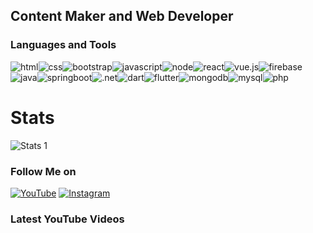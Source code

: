 ## Content Maker and Web Developer

### Languages and Tools

<img alt="html" src="https://img.shields.io/badge/html--E34F26?logo=html5&amp;style=flat-square"><img alt="css" src="https://img.shields.io/badge/css--3850AE?logo=css3&logoColor=264DE4&amp;style=flat-square"><img alt="bootstrap" src="https://img.shields.io/badge/bootstrap--563D7C?logo=bootstrap&logoColor=563D7C&amp;style=flat-square"><img alt="javascript" src="https://img.shields.io/badge/javascript--F7DF1E?logo=javascript&amp;style=flat-square"><img alt="node" src="https://img.shields.io/badge/node--339933?logo=nodedotjs&amp;style=flat-square"><img alt="react" src="https://img.shields.io/badge/react--61DAFB?logo=react&amp;style=flat-square"><img alt="vue.js" src="https://img.shields.io/badge/vue.js--4FC08D?logo=vuedotjs&amp;style=flat-square"><img alt="firebase" src="https://img.shields.io/badge/firebase--FFCA28?logo=firebase&amp;style=flat-square"><img alt="java" src="https://img.shields.io/badge/java--FFAA2D?logo=java&logoColor=FFAA2D&amp;style=flat-square"><img alt="springboot" src="https://img.shields.io/badge/spring--6DB33F?logo=spring&amp;style=flat-square"><img alt=".net" src="https://img.shields.io/badge/framework--CDCDCD?logo=.net&amp;style=flat-square"><img alt="dart" src="https://img.shields.io/badge/dart--097CDB?logo=dart&logoColor=097CDB&amp;style=flat-square"><img alt="flutter" src="https://img.shields.io/badge/flutter--47C5FB?logo=flutter&logoColor=47C5FB&amp;style=flat-square"><img alt="mongodb" src="https://img.shields.io/badge/mongodb--47A248?logo=mongodb&amp;style=flat-square"><img alt="mysql" src="https://img.shields.io/badge/mysql--blue?logo=mysql&amp;style=flat-square"><img alt="php" src="https://img.shields.io/badge/php--666885?logo=php&amp;style=flat-square">

# Stats

![Stats 1](https://github-readme-stats.vercel.app/api?username=nekitExclyusiw&show_icons=true)

### Follow Me on

[![YouTube](https://img.shields.io/badge/Youtube--FF0000?logo=youtube&logoColor=FF0000&amp;style=flat-square)](https://www.youtube.com/channel/UCtMAGrjxTdYOeMBi5HIUjsA)
[![Instagram](https://img.shields.io/badge/Instagram--E1306C?logo=instagram&logoColor=#E1306C&amp;style=flat-square)](https://www.instagram.com/kabarma_official)
<!-- [![Telegram](https://img.shields.io/badge/Telegram--blue?logo=telegram&logoColor=27A0D9&amp;style=flat-square)](README.md) -->
<!-- [![Vkontakte](https://img.shields.io/badge/-Vkontakte-090909?style=for-the-badge&logo=Vk&logoColor=4F7DB3)](https://vk.com/kabarma)
[![Twitter](https://img.shields.io/badge/-Twitter-090909?style=for-the-badge&logo=Twitter&logoColor=1C9DEB)](https://twitter.com/alexeyshpavda)
[![Facebook](https://img.shields.io/badge/-Facebook-090909?style=for-the-badge&logo=Facebook&logoColor=1195F5)](https://www.facebook.com/alexeyshpavda) -->

<!-- <img alt="html" src="https://img.shields.io/badge/html--orange?logo=html5&amp;style=flat-square">
<img alt="css" src="https://img.shields.io/badge/css--blue?logo=css3&logoColor=264DE4&amp;style=flat-square">
<img alt="bootstrap" src="https://img.shields.io/badge/bootstrap--563D7C?logo=bootstrap&logoColor=563D7C&amp;style=flat-square">
<img alt="javascript" src="https://img.shields.io/badge/javascript--yellow?logo=javascript&amp;style=flat-square">
<img alt="node" src="https://img.shields.io/badge/node--lightgreen?logo=nodedotjs&amp;style=flat-square">
<img alt="react" src="https://img.shields.io/badge/react--informational?logo=react&amp;style=flat-square">
<img alt="vue.js" src="https://img.shields.io/badge/vue.js--green?logo=vuedotjs&amp;style=flat-square">
<img alt="firebase" src="https://img.shields.io/badge/firebase--yellowgreen?logo=firebase&amp;style=flat-square">
<img alt="java" src="https://img.shields.io/badge/java--lightgrey?logo=java&amp;style=flat-square">
<img alt="springboot" src="https://img.shields.io/badge/spring--green?logo=spring&amp;style=flat-square">
<img alt=".net" src="https://img.shields.io/badge/framework--blueviolet?logo=.net&amp;style=flat-square">
<img alt="dart" src="https://img.shields.io/badge/dart--blue?logo=dart&logoColor=097CDB&amp;style=flat-square">
<img alt="flutter" src="https://img.shields.io/badge/flutter--skyblue?logo=flutter&logoColor=47C5FB&amp;style=flat-square">
<img alt="mongodb" src="https://img.shields.io/badge/mongodb--default?logo=mongodb&amp;style=flat-square">
<img alt="postgresql" src="https://img.shields.io/badge/postgresql--lightgrey?logo=postgresql&amp;style=flat-square"> -->
### Latest YouTube Videos
<!-- YOUTUBE:START -->
<!-- YOUTUBE:END -->